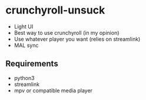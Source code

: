 # crunchyroll-unsuck

- Light UI
- Best way to use crunchyroll (in my opinion)
- Use whatever player you want (relies on streamlink)
- MAL sync


## Requirements

- python3
- streamlink
- mpv or compatible media player

